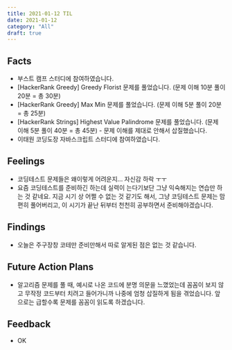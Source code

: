 ```yaml
---
title: 2021-01-12 TIL
date: 2021-01-12
category: "All"
draft: true
---
```


## Facts

- 부스트 캠프 스터디에 참여하였습니다.
- [HackerRank Greedy] Greedy Florist 문제를 풀었습니다. (문제 이해 10분 풀이 20분 = 총 30분)
- [HackerRank Greedy] Max Min 문제를 풀었습니다. (문제 이해 5분 풀이 20분 = 총 25분)
- [HackerRank Strings] Highest Value Palindrome 문제를 풀었습니다. (문제 이해 5분 풀이 40분 = 총 45분) - 문제 이해를 제대로 안해서 삽질했습니다.
- 이태원 코딩도장 자바스크립트 스터디에 참여하였습니다.

## Feelings

- 코딩테스트 문제들은 왜이렇게 어려운지... 자신감 하락 ㅜㅜ
- 요즘 코딩테스트를 준비하긴 하는데 실력이 는다기보단 그냥 익숙해지는 연습만 하는 것 같네요. 지금 시기 상 어쩔 수 없는 것 같기도 해서, 그냥 코딩테스트 문제는 맘 편히 풀어버리고, 이 시기가 끝난 뒤부터 천천히 공부하면서 준비해야겠습니다.

## Findings

- 오늘은 주구장창 코테만 준비만해서 따로 알게된 점은 없는 것 같습니다.

## Future Action Plans

- 알고리즘 문제를 풀 때, 예시로 나온 코드에 분명 의문을 느꼈었는데 꼼꼼이 보지 않고 무작정 코드부터 치려고 들어가니까 나중에 엄청 삽질하게 됨을 겪었습니다. 앞으로는 급할수록 문제를 꼼꼼이 읽도록 하겠습니다.

## Feedback

- OK
